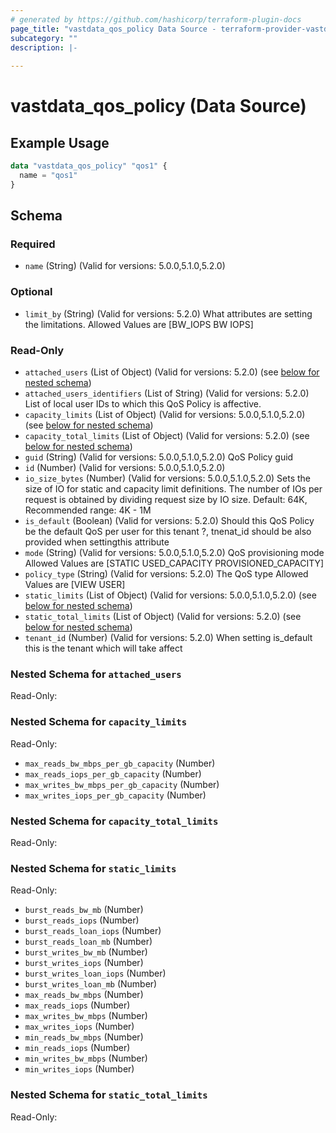```yaml
---
# generated by https://github.com/hashicorp/terraform-plugin-docs
page_title: "vastdata_qos_policy Data Source - terraform-provider-vastdata"
subcategory: ""
description: |-
  
---
```


# vastdata_qos_policy (Data Source)



## Example Usage

```terraform
data "vastdata_qos_policy" "qos1" {
  name = "qos1"
}
```

<!-- schema generated by tfplugindocs -->
## Schema

### Required

- `name` (String) (Valid for versions: 5.0.0,5.1.0,5.2.0)

### Optional

- `limit_by` (String) (Valid for versions: 5.2.0) What attributes are setting the limitations. Allowed Values are [BW_IOPS BW IOPS]

### Read-Only

- `attached_users` (List of Object) (Valid for versions: 5.2.0) (see [below for nested schema](#nestedatt--attached_users))
- `attached_users_identifiers` (List of String) (Valid for versions: 5.2.0) List of local user IDs to which this QoS Policy is affective.
- `capacity_limits` (List of Object) (Valid for versions: 5.0.0,5.1.0,5.2.0) (see [below for nested schema](#nestedatt--capacity_limits))
- `capacity_total_limits` (List of Object) (Valid for versions: 5.2.0) (see [below for nested schema](#nestedatt--capacity_total_limits))
- `guid` (String) (Valid for versions: 5.0.0,5.1.0,5.2.0) QoS Policy guid
- `id` (Number) (Valid for versions: 5.0.0,5.1.0,5.2.0)
- `io_size_bytes` (Number) (Valid for versions: 5.0.0,5.1.0,5.2.0) Sets the size of IO for static and capacity limit definitions. The number of IOs per request is obtained by dividing request size by IO size. Default: 64K, Recommended range: 4K - 1M
- `is_default` (Boolean) (Valid for versions: 5.2.0) Should this QoS Policy be the default QoS per user for this tenant ?, tnenat_id should be also provided when settingthis attribute
- `mode` (String) (Valid for versions: 5.0.0,5.1.0,5.2.0) QoS provisioning mode Allowed Values are [STATIC USED_CAPACITY PROVISIONED_CAPACITY]
- `policy_type` (String) (Valid for versions: 5.2.0) The QoS type Allowed Values are [VIEW USER]
- `static_limits` (List of Object) (Valid for versions: 5.0.0,5.1.0,5.2.0) (see [below for nested schema](#nestedatt--static_limits))
- `static_total_limits` (List of Object) (Valid for versions: 5.2.0) (see [below for nested schema](#nestedatt--static_total_limits))
- `tenant_id` (Number) (Valid for versions: 5.2.0) When setting is_default this is the tenant which will take affect

<a id="nestedatt--attached_users"></a>
### Nested Schema for `attached_users`

Read-Only:



<a id="nestedatt--capacity_limits"></a>
### Nested Schema for `capacity_limits`

Read-Only:

- `max_reads_bw_mbps_per_gb_capacity` (Number)
- `max_reads_iops_per_gb_capacity` (Number)
- `max_writes_bw_mbps_per_gb_capacity` (Number)
- `max_writes_iops_per_gb_capacity` (Number)


<a id="nestedatt--capacity_total_limits"></a>
### Nested Schema for `capacity_total_limits`

Read-Only:



<a id="nestedatt--static_limits"></a>
### Nested Schema for `static_limits`

Read-Only:

- `burst_reads_bw_mb` (Number)
- `burst_reads_iops` (Number)
- `burst_reads_loan_iops` (Number)
- `burst_reads_loan_mb` (Number)
- `burst_writes_bw_mb` (Number)
- `burst_writes_iops` (Number)
- `burst_writes_loan_iops` (Number)
- `burst_writes_loan_mb` (Number)
- `max_reads_bw_mbps` (Number)
- `max_reads_iops` (Number)
- `max_writes_bw_mbps` (Number)
- `max_writes_iops` (Number)
- `min_reads_bw_mbps` (Number)
- `min_reads_iops` (Number)
- `min_writes_bw_mbps` (Number)
- `min_writes_iops` (Number)


<a id="nestedatt--static_total_limits"></a>
### Nested Schema for `static_total_limits`

Read-Only:

